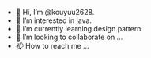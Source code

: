 - 👋 Hi, I’m @kouyuu2628.
- 👀 I’m interested in java.
- 🌱 I’m currently learning design pattern.
- 💞️ I’m looking to collaborate on ...
- 📫 How to reach me ...

<!---
kouyuu2628/kouyuu2628 is a ✨ special ✨ repository because its `README.md` (this file) appears on your GitHub profile.
You can click the Preview link to take a look at your changes.
--->
